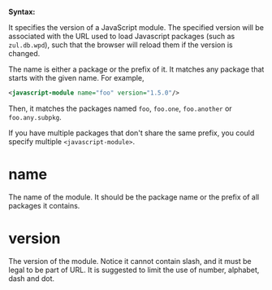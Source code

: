 **Syntax:**

<javascript-module name="''name''" version="''version''"/>

It specifies the version of a JavaScript module. The specified version
will be associated with the URL used to load Javascript packages (such
as `zul.db.wpd`), such that the browser will reload them if the version
is changed.

The name is either a package or the prefix of it. It matches any package
that starts with the given name. For example,

``` xml
<javascript-module name="foo" version="1.5.0"/>
```

Then, it matches the packages named `foo`, `foo.one`, `foo.another` or
`foo.any.subpkg`.

If you have multiple packages that don't share the same prefix, you
could specify multiple `<javascript-module>`.

# name

The name of the module. It should be the package name or the prefix of
all packages it contains.

# version

The version of the module. Notice it cannot contain slash, and it must
be legal to be part of URL. It is suggested to limit the use of number,
alphabet, dash and dot.


